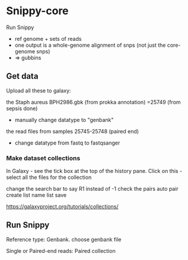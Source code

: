 # Snippy-core


Run Snippy
  - ref genome + sets of reads
  - one output is a whole-genome alignment of snps (not just the core-genome snps)
  - => gubbins



## Get data

Upload all these to galaxy:

the Staph aureus BPH2986.gbk (from prokka annotation) =25749
(from sepsis done)

  - manually change datatype to "genbank"

the read files from samples 25745-25748 (paired end)

  - change datatype from fastq to fastqsanger

### Make dataset collections

In Galaxy - see the tick box at the top of the history pane.
Click on this - select all the files for the collection

change the search bar to say R1 instead of -1
check the pairs
auto pair
create list
name list
save



https://galaxyproject.org/tutorials/collections/





## Run Snippy

Reference type: Genbank. choose genbank file

Single or Paired-end reads: Paired collection
